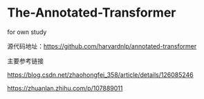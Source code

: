 # The-Annotated-Transformer
for own study

源代码地址：https://github.com/harvardnlp/annotated-transformer

主要参考链接

https://blog.csdn.net/zhaohongfei_358/article/details/126085246

https://zhuanlan.zhihu.com/p/107889011
